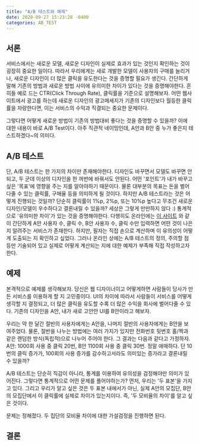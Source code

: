 ```yaml
---
title: "A/B 테스트와 예제"
date: 2020-09-27 15:23:28 -0400
categories: AB_TEST
---
```


## 서론 ##
서비스에서는 새로운 모델, 새로운 디자인이 실제로 효과가 있는 것인지 확인하는 것이 굉장히 중요한 일이다.
따라서 우리에게는 새로 개발한 모델이 사용자의 구매를 늘리거나, 새로운 디자인이 더 많은 클릭을 유도한다는 것을 증명할 필요가 생긴다.
간단하게 말해 기존의 방법과 새로운 방법 사이에 유의미한 차이가 있다는 것을 증명해야한다.
흔히들 예로 드는 CTR(Click Through Rate), 클릭률을 기준으로 설명해보자.
어떤 웹사이트에서 광고를 하는데 새로운 디자인의 광고메세지가 기존의 디자인보다 월등한 클릭률을 자랑한다면, 이는 서비스의 수익과 직결되는 중요한 문제이다.

그렇다면 어떻게 새로운 방법이 기존의 방법대비 좋다는 것을 증명할 수 있을까?
이에 대한 내용이 바로 A/B Test이다.
아주 직관적 네이밍인데, A안과 B안 중 누가 좋은지 테스트하겠다~의 의미다.

## A/B 테스트 ##
단, A/B 테스트는 한 가지의 차이만 존재해야한다.
디자인도 바꾸면서 모델도 바꾸면 안되고, 두 군데 이상의 디자인을 한 꺼번에 바꿔서도 안된다.
어떤 '포인트'가 내가 바꾸고 싶은 '목표'에 영향을 주는 지를 알아야하기 때문이다.
물론 대부분의 목표는 돈을 벌어다줄 수 있는 클릭률, 구매율 등을 의미하게 될 것이다.
하지만 A/B 테스트라는 것은 어떻게 진행되는 것일까?
단순히 클릭률이 1%p, 2%p, 또는 10%p 높다고 무조건 새로운 디자인/모델이 우수하다고 결론내릴 수 있을까?
세상은 그렇게 만만하지 않다 :)
통계적으로 '유의미한 차이'가 있는 것을 증명해야한다.
다행히도 온라인에는 [이 사이트](https://abtestguide.com/calc/) 와 같이 간단하게 A안 사용자 수, 클릭 수, B안 사용자 수, 클릭 수만 입력하면 어떤 것이 나은 지 알려주는 서비스가 존재한다.
하지만, 필자는 직접 손으로 계산하며 이 유의성이 어떻게 도출되는 지 확인하고 싶었다.
그러나 온라인 상에는 A/B 테스트의 정의, 주의할 점 등만 기술되어 있고 실제로 어떻게 계산되는 지에 대한 예제가 부족해 직접 작성하고자 한다.

## 예제 ##
본격적으로 예제를 생각해보자.
당신은 웹 디자이너이고 어떻게하면 사람들이 당사가 만든 서비스를 이용하게 할 지 고민중이다.
UI의 차이에 따라서 사람들이 서비스를 어떻게 생각할 지 결정되고, 더 많은 클릭을 유도할 수록 더 많은 수익을 회사에 벌어다줄 수 있다.
기존의 디자인을 A안, 내가 새로 고안안 UI를 B안이라고 해보자.

우리는 약 한 달간 절반의 사용자에게는 A안을, 나머지 절반의 사용자에게는 B안을 보여주었다.
물론, 절반을 나누는 방법에는 여러 가지가 있지만 전화번호 뒷번호 홀/짝과 같은 랜덤한 방식(독립적)으로 나누어 주어야 한다.
그 결과는 다음과 같다고 가정하자.
A안: 1000회 사용 중 클릭 20번, B안 1100회 사용 중 클릭 30번.
정말 애매하다.
단 10번의 클릭 증가가, 100회의 사용 증가를 감수하고서라도 의미있는 증가라고 결론내릴 수 있을까?

A/B 테스트는 단순히 직감이 아니라, 통계를 이용하여 유의성을 검정해야만 의미가 있어진다.
그렇다면 통계적으로 어떤 문제를 풀어야하는가?
먼저, 우리는 '두 표본'을 가지고 있다.
그리고 우리가 알고 싶은 것은 두 표본 내에서가 아닌, 실제 A안의 모집단, B안의 모집단에서 이 클릭률에 실제로 차이가 있는지이다.
즉, '두 모비율의 차이'를 알고 싶은 것이다.

문제는 정해졌다.
두 집단의 모비율 차이에 대한 가설검정을 진행하면 된다.


## 결론 ##
